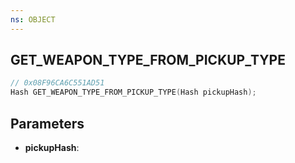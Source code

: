 ```yaml
---
ns: OBJECT
---
```

## GET_WEAPON_TYPE_FROM_PICKUP_TYPE

```c
// 0x08F96CA6C551AD51
Hash GET_WEAPON_TYPE_FROM_PICKUP_TYPE(Hash pickupHash);
```

## Parameters
* **pickupHash**:

